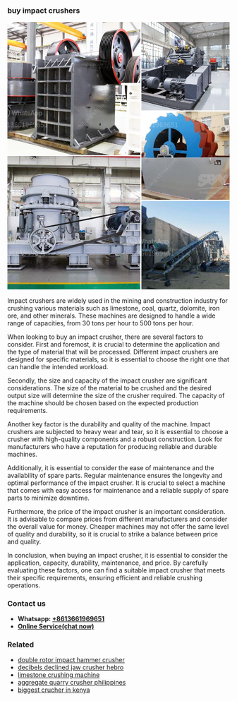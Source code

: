 <h3>buy impact crushers</h3><img src='1708497292.jpg' alt=''><p>Impact crushers are widely used in the mining and construction industry for crushing various materials such as limestone, coal, quartz, dolomite, iron ore, and other minerals. These machines are designed to handle a wide range of capacities, from 30 tons per hour to 500 tons per hour.</p><p>When looking to buy an impact crusher, there are several factors to consider. First and foremost, it is crucial to determine the application and the type of material that will be processed. Different impact crushers are designed for specific materials, so it is essential to choose the right one that can handle the intended workload.</p><p>Secondly, the size and capacity of the impact crusher are significant considerations. The size of the material to be crushed and the desired output size will determine the size of the crusher required. The capacity of the machine should be chosen based on the expected production requirements.</p><p>Another key factor is the durability and quality of the machine. Impact crushers are subjected to heavy wear and tear, so it is essential to choose a crusher with high-quality components and a robust construction. Look for manufacturers who have a reputation for producing reliable and durable machines.</p><p>Additionally, it is essential to consider the ease of maintenance and the availability of spare parts. Regular maintenance ensures the longevity and optimal performance of the impact crusher. It is crucial to select a machine that comes with easy access for maintenance and a reliable supply of spare parts to minimize downtime.</p><p>Furthermore, the price of the impact crusher is an important consideration. It is advisable to compare prices from different manufacturers and consider the overall value for money. Cheaper machines may not offer the same level of quality and durability, so it is crucial to strike a balance between price and quality.</p><p>In conclusion, when buying an impact crusher, it is essential to consider the application, capacity, durability, maintenance, and price. By carefully evaluating these factors, one can find a suitable impact crusher that meets their specific requirements, ensuring efficient and reliable crushing operations.</p><h3>Contact us</h3><ul><li><strong>Whatsapp:&nbsp;<a href="https://wa.me/8613661969651">+8613661969651</a></strong></li><li><a href="https://swt.shibang-china.com/?git&amp;zhl&amp;buy impact crushers"><strong>Online Service(chat now)</strong></a></li></ul><h3>Related</h3><ul><li><a href='double rotor impact hammer crusher.md'>double rotor impact hammer crusher</a></li><li><a href='decibels declined jaw crusher hebro.md'>decibels declined jaw crusher hebro</a></li><li><a href='limestone crushing machine.md'>limestone crushing machine</a></li><li><a href='aggregate quarry crusher philippines.md'>aggregate quarry crusher philippines</a></li><li><a href='biggest crucher in kenya.md'>biggest crucher in kenya</a></li></ul>